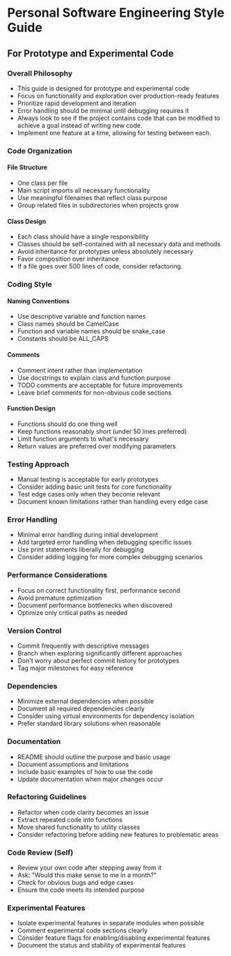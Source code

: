 # Personal Software Engineering Style Guide
## For Prototype and Experimental Code

### Overall Philosophy
- This guide is designed for prototype and experimental code
- Focus on functionality and exploration over production-ready features
- Prioritize rapid development and iteration
- Error handling should be minimal until debugging requires it
- Always look to see if the project contains code that can be modified to achieve a goal instead of writing new code.
- Implement one feature at a time, allowing for testing between each.

### Code Organization


#### File Structure
- One class per file
- Main script imports all necessary functionality
- Use meaningful filenames that reflect class purpose
- Group related files in subdirectories when projects grow

#### Class Design
- Each class should have a single responsibility
- Classes should be self-contained with all necessary data and methods
- Avoid inheritance for prototypes unless absolutely necessary
- Favor composition over inheritance
- If a file goes over 500 lines of code, consider refactoring.

### Coding Style

#### Naming Conventions
- Use descriptive variable and function names
- Class names should be CamelCase
- Function and variable names should be snake_case
- Constants should be ALL_CAPS

#### Comments
- Comment intent rather than implementation
- Use docstrings to explain class and function purpose
- TODO comments are acceptable for future improvements
- Leave brief comments for non-obvious code sections

#### Function Design
- Functions should do one thing well
- Keep functions reasonably short (under 50 lines preferred)
- Limit function arguments to what's necessary
- Return values are preferred over modifying parameters

### Testing Approach
- Manual testing is acceptable for early prototypes
- Consider adding basic unit tests for core functionality
- Test edge cases only when they become relevant
- Document known limitations rather than handling every edge case

### Error Handling
- Minimal error handling during initial development
- Add targeted error handling when debugging specific issues
- Use print statements liberally for debugging
- Consider adding logging for more complex debugging scenarios

### Performance Considerations
- Focus on correct functionality first, performance second
- Avoid premature optimization
- Document performance bottlenecks when discovered
- Optimize only critical paths as needed

### Version Control
- Commit frequently with descriptive messages
- Branch when exploring significantly different approaches
- Don't worry about perfect commit history for prototypes
- Tag major milestones for easy reference

### Dependencies
- Minimize external dependencies when possible
- Document all required dependencies clearly
- Consider using virtual environments for dependency isolation
- Prefer standard library solutions when reasonable

### Documentation
- README should outline the purpose and basic usage
- Document assumptions and limitations
- Include basic examples of how to use the code
- Update documentation when major changes occur

### Refactoring Guidelines
- Refactor when code clarity becomes an issue
- Extract repeated code into functions
- Move shared functionality to utility classes
- Consider refactoring before adding new features to problematic areas

### Code Review (Self)
- Review your own code after stepping away from it
- Ask: "Would this make sense to me in a month?"
- Check for obvious bugs and edge cases
- Ensure the code meets its intended purpose

### Experimental Features
- Isolate experimental features in separate modules when possible
- Comment experimental code sections clearly
- Consider feature flags for enabling/disabling experimental features
- Document the status and stability of experimental features
